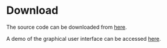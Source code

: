 # Download

The source code can be downloaded from <a href="https://github.com/DEIS-Tools/AalWiNes" target="_blank">here</a>.


A demo of the graphical user interface can be accessed <a href="https://dev.whatif-tools.net/demo/" target="_blank">here</a>.
